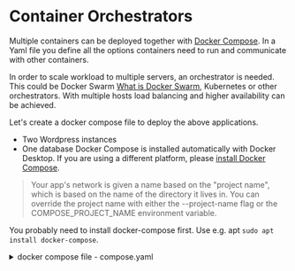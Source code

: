 # Container Orchestrators
Multiple containers can be deployed together with [Docker Compose](https://docs.docker.com/compose/). In a Yaml file you define all the options containers need to run and communicate with other containers.

In order to scale workload to multiple servers, an orchestrator is needed. This could be Docker Swarm [What is Docker Swarm](https://programatically.com/orchestration-what-is-docker-swarm/), Kubernetes or other orchestrators. With multiple hosts load balancing and higher availability can be achieved.

Let's create a docker compose file to deploy the above applications.
- Two Wordpress instances
- One database
Docker Compose is installed automatically with Docker Desktop. If you are using a different platform, please [install Docker Compose](https://docs.docker.com/compose/install/).

> Your app's network is given a name based on the "project name", which is based on the name of the directory it lives in. You can override the project name with either the --project-name flag or the COMPOSE_PROJECT_NAME environment variable.

You probably need to install docker-compose first. Use e.g. apt ```sudo apt install docker-compose```.

<details><summary>docker compose file - compose.yaml</summary>

```yaml
version: "3.5"

services:
  db:
    image: mysql:8.0.30
    container_name: mysql
    volumes:
      - /mnt/docker/mysql:/var/lib/mysql
    restart: always
    environment:
      MYSQL_USER: wpuser
      MYSQL_PASSWORD: super-secret-password
      MYSQL_DATABASE: wpsite
      MYSQL_ALLOW_EMPTY_PASSWORD: "yes"
    networks:
      - app-network

  wordpress-one:
    image: wordpress:6.0.1-apache
    depends_on:
      - db
    volumes:
      - wordpress-vol:/var/www/html
    ports:
      - "8080:80"
    restart: always
    environment:
      WORDPRESS_DB_HOST: mysql:3306
      WORDPRESS_DB_NAME: wpsite
      WORDPRESS_TABLE_PREFIX: wp_
      WORDPRESS_DB_USER: wpuser
      WORDPRESS_DB_PASSWORD: super-secret-password
    networks:
      - app-network

  wordpress-two:
    image: wordpress:6.0.1-apache
    depends_on:
      - db
    ports:
      - "8081:80"
    restart: always
    environment:
      WORDPRESS_DB_HOST: mysql:3306
      WORDPRESS_DB_NAME: wpsite2
      WORDPRESS_TABLE_PREFIX: wp_
      WORDPRESS_DB_USER: wpuser
      WORDPRESS_DB_PASSWORD: super-secret-password
    networks:
      - app-network

volumes:
  wordpress-vol:
    name: wordpress-vol

networks:
  app-network: {}
```

Start the containers:

```bash
docker-compose -f .\compose.yaml -p app up -d 
```

</details>